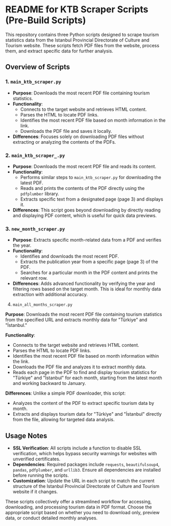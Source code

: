 # README for KTB Scraper Scripts (Pre-Build Scripts)

This repository contains three Python scripts designed to scrape tourism statistics data from the Istanbul Provincial Directorate of Culture and Tourism website. These scripts fetch PDF files from the website, process them, and extract specific data for further analysis.

## Overview of Scripts

### 1. `main_ktb_scraper.py`
- **Purpose**: Downloads the most recent PDF file containing tourism statistics.
- **Functionality**:
  - Connects to the target website and retrieves HTML content.
  - Parses the HTML to locate PDF links.
  - Identifies the most recent PDF file based on month information in the link.
  - Downloads the PDF file and saves it locally.
- **Differences**: Focuses solely on downloading PDF files without extracting or analyzing the contents of the PDFs.

### 2. `main_ktb_scraper_.py`
- **Purpose**: Downloads the most recent PDF file and reads its content.
- **Functionality**:
  - Performs similar steps to `main_ktb_scraper.py` for downloading the latest PDF.
  - Reads and prints the contents of the PDF directly using the `pdfplumber` library.
  - Extracts specific text from a designated page (page 3) and displays it.
- **Differences**: This script goes beyond downloading by directly reading and displaying PDF content, which is useful for quick data previews.

### 3. `new_month_scraper.py`
- **Purpose**: Extracts specific month-related data from a PDF and verifies the year.
- **Functionality**:
  - Identifies and downloads the most recent PDF.
  - Extracts the publication year from a specific page (page 3) of the PDF.
  - Searches for a particular month in the PDF content and prints the relevant row.
- **Differences**: Adds advanced functionality by verifying the year and filtering rows based on the target month. This is ideal for monthly data extraction with additional accuracy.

4. `main_all_months_scraper.py`

**Purpose**: 
Downloads the most recent PDF file containing tourism statistics from the specified URL and extracts monthly data for "Türkiye" and "İstanbul."

**Functionality**:
- Connects to the target website and retrieves HTML content.
- Parses the HTML to locate PDF links.
- Identifies the most recent PDF file based on month information within the link.
- Downloads the PDF file and analyzes it to extract monthly data.
- Reads each page in the PDF to find and display tourism statistics for "Türkiye" and "İstanbul" for each month, starting from the latest month and working backward to January.

**Differences**:
Unlike a simple PDF downloader, this script:
- Analyzes the content of the PDF to extract specific tourism data by month.
- Extracts and displays tourism data for "Türkiye" and "İstanbul" directly from the file, allowing for targeted data analysis.

## Usage Notes

- **SSL Verification**: All scripts include a function to disable SSL verification, which helps bypass security warnings for websites with unverified certificates.
- **Dependencies**: Required packages include `requests`, `beautifulsoup4`, `pandas`, `pdfplumber`, and `urllib3`. Ensure all dependencies are installed before running the scripts.
- **Customization**: Update the URL in each script to match the current structure of the Istanbul Provincial Directorate of Culture and Tourism website if it changes.

These scripts collectively offer a streamlined workflow for accessing, downloading, and processing tourism data in PDF format. Choose the appropriate script based on whether you need to download only, preview data, or conduct detailed monthly analyses.
